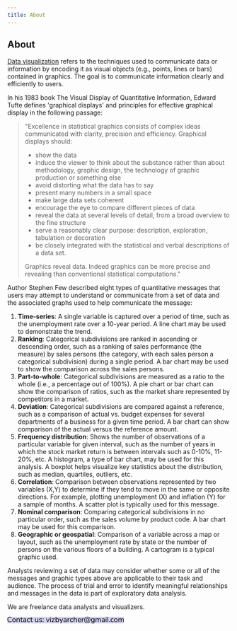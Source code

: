 ```yaml
---
title: About
---
```

## About

[Data visualization](https://en.wikipedia.org/wiki/Data_visualization) refers to the techniques used to communicate data or information by encoding it as visual objects (e.g., points, lines or bars) contained in graphics. The goal is to communicate information clearly and efficiently to users.

In his 1983 book The Visual Display of Quantitative Information, Edward Tufte defines 'graphical displays' and principles for effective graphical display in the following passage: 
> "Excellence in statistical graphics consists of complex ideas communicated with clarity, precision and efficiency. Graphical displays should:
> * show the data
> * induce the viewer to think about the substance rather than about methodology, graphic design, the technology of graphic production or something else
> * avoid distorting what the data has to say
> * present many numbers in a small space
> * make large data sets coherent
> * encourage the eye to compare different pieces of data
> * reveal the data at several levels of detail, from a broad overview to the fine structure
> * serve a reasonably clear purpose: description, exploration, tabulation or decoration
> * be closely integrated with the statistical and verbal descriptions of a data set.
> 
> Graphics reveal data. Indeed graphics can be more precise and revealing than conventional statistical computations."

Author Stephen Few described eight types of quantitative messages that users may attempt to understand or communicate from a set of data and the associated graphs used to help communicate the message:

1. **Time-series**: A single variable is captured over a period of time, such as the unemployment rate over a 10-year period. A line chart may be used to demonstrate the trend.
2. **Ranking**: Categorical subdivisions are ranked in ascending or descending order, such as a ranking of sales performance (the measure) by sales persons (the category, with each sales person a categorical subdivision) during a single period. A bar chart may be used to show the comparison across the sales persons.
3. **Part-to-whole**: Categorical subdivisions are measured as a ratio to the whole (i.e., a percentage out of 100%). A pie chart or bar chart can show the comparison of ratios, such as the market share represented by competitors in a market.
4. **Deviation**: Categorical subdivisions are compared against a reference, such as a comparison of actual vs. budget expenses for several departments of a business for a given time period. A bar chart can show comparison of the actual versus the reference amount.
5. **Frequency distribution**: Shows the number of observations of a particular variable for given interval, such as the number of years in which the stock market return is between intervals such as 0-10%, 11-20%, etc. A histogram, a type of bar chart, may be used for this analysis. A boxplot helps visualize key statistics about the distribution, such as median, quartiles, outliers, etc.
6. **Correlation**: Comparison between observations represented by two variables (X,Y) to determine if they tend to move in the same or opposite directions. For example, plotting unemployment (X) and inflation (Y) for a sample of months. A scatter plot is typically used for this message.
7. **Nominal comparison**: Comparing categorical subdivisions in no particular order, such as the sales volume by product code. A bar chart may be used for this comparison.
8. **Geographic or geospatial**: Comparison of a variable across a map or layout, such as the unemployment rate by state or the number of persons on the various floors of a building. A cartogram is a typical graphic used.

Analysts reviewing a set of data may consider whether some or all of the messages and graphic types above are applicable to their task and audience. The process of trial and error to identify meaningful relationships and messages in the data is part of exploratory data analysis.


 We are freelance data analysts and visualizers.

![Contact us](/assets/images/contact.png)
